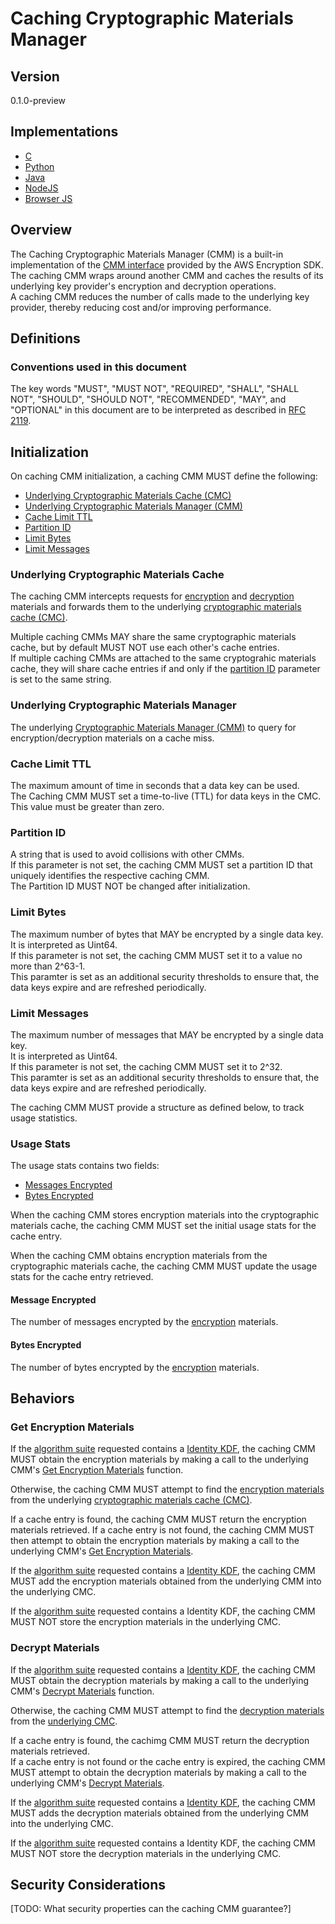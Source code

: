 [//]: # (Copyright 2019 Amazon.com, Inc. or its affiliates. All Rights Reserved.)
[//]: # (SPDX-License-Identifier: CC-BY-SA-4.0)

# Caching Cryptographic Materials Manager

## Version

0.1.0-preview

## Implementations

- [C](https://github.com/aws/aws-encryption-sdk-c/blob/master/include/aws/cryptosdk/cache.h)
- [Python](https://github.com/aws/aws-encryption-sdk-python/blob/master/src/aws_encryption_sdk/materials_managers/caching.py)
- [Java](https://github.com/aws/aws-encryption-sdk-java/blob/master/src/main/java/com/amazonaws/encryptionsdk/caching/CachingCryptoMaterialsManager.java)
- [NodeJS](https://github.com/awslabs/aws-encryption-sdk-javascript/blob/master/modules/caching-materials-manager-node/src/caching_materials_manager_node.ts)
- [Browser JS](https://github.com/awslabs/aws-encryption-sdk-javascript/blob/master/modules/caching-materials-manager-browser/src/caching_materials_manager_browser.ts)

## Overview

The Caching Cryptographic Materials Manager (CMM) is a built-in implementation of the [CMM interface](cmm-interface.md) provided by the AWS Encryption SDK.  
The caching CMM wraps around another CMM and caches the results of its underlying key provider's encryption and decryption operations.  
A caching CMM reduces the number of calls made to the underlying key provider, thereby reducing cost and/or improving performance.  

## Definitions

### Conventions used in this document

The key words "MUST", "MUST NOT", "REQUIRED", "SHALL", "SHALL NOT", "SHOULD", "SHOULD NOT", "RECOMMENDED", "MAY", and "OPTIONAL" 
in this document are to be interpreted as described in [RFC 2119](https://tools.ietf.org/html/rfc2119).

## Initialization 

On caching CMM initialization, a caching CMM MUST define the following: 

- [Underlying Cryptographic Materials Cache (CMC)](#underlying-cryptographic-materials-cache)
- [Underlying Cryptographic Materials Manager (CMM)](#underlying-cryptographic-materials-manager)
- [Cache Limit TTL](#cache-limit-ttl)
- [Partition ID](#partition-id)
- [Limit Bytes](#limit-bytes)
- [Limit Messages](#limit-messages)

### Underlying Cryptographic Materials Cache 

The caching CMM intercepts requests for [encryption](cmm-interface.md#encryption-materials-request) and 
[decryption](cmm-interface.md#decrypt-materials-request) materials
and forwards them to the underlying [cryptographic materials cache (CMC)](#TODO).  

Multiple caching CMMs MAY share the same cryptographic materials cache, 
but by default MUST NOT use each other's cache entries.  
If multiple caching CMMs are attached to the same cryptograhic materials cache, 
they will share cache entries if and only if the [partition ID](#partition-id) parameter is set to the same string.

### Underlying Cryptographic Materials Manager 

The underlying [Cryptographic Materials Manager (CMM)](cmm-interface.md#supported-cmms) 
to query for encryption/decryption materials on a cache miss.    

### Cache Limit TTL

The maximum amount of time in seconds that a data key can be used.  
The Caching CMM MUST set a time-to-live (TTL) for data keys in the CMC.  
This value must be greater than zero.  

### Partition ID

A string that is used to avoid collisions with other CMMs.  
If this parameter is not set, the caching CMM MUST set a partition ID 
that uniquely identifies the respective caching CMM.  
The Partition ID MUST NOT be changed after initialization.  

### Limit Bytes 

The maximum number of bytes that MAY be encrypted by a single data key.  
It is interpreted as Uint64.  
If this parameter is not set, the caching CMM MUST set it to a value no more than 2^63-1.    
This paramter is set as an additional security thresholds to ensure that,
the data keys expire and are refreshed periodically.  

### Limit Messages 

The maximum number of messages that MAY be encrypted by a single data key.  
It is interpreted as Uint64.   
If this parameter is not set, the caching CMM MUST set it to 2^32.  
This paramter is set as an additional security thresholds to ensure that, 
the data keys expire and are refreshed periodically.  

The caching CMM MUST provide a structure as defined below, 
to track usage statistics. 

### Usage Stats 

The usage stats contains two fields: 

- [Messages Encrypted](#messages-encrypted) 
- [Bytes Encrypted](#bytes-encrypted) 

When the caching CMM stores encryption materials into the cryptographic materials cache, 
the caching CMM MUST set the initial usage stats for the cache entry.

When the caching CMM obtains encryption materials from the cryptographic materials cache, 
the caching CMM MUST update the usage stats for the cache entry retrieved. 

#### Message Encrypted

The number of messages encrypted by the [encryption](structures.md#encryption-materials) materials.  

#### Bytes Encrypted

The number of bytes encrypted by the [encryption](structures.md#encryption-materials) materials.  

## Behaviors

### Get Encryption Materials

If the [algorithm suite](algorithm-suites.md) requested contains a [Identity KDF](algorithm-suites.md#identity-kdf), 
the caching CMM MUST obtain the encryption materials by making a call to the underlying CMM's [Get Encryption Materials](cmm-interface.md#get-encryption-materials) function.  

Otherwise, the caching CMM MUST attempt to find the [encryption materials](structures.md#encryption-materials) 
from the underlying [cryptographic materials cache (CMC)](#underlying-cryptographic-materials-cache).  

If a cache entry is found, the caching CMM MUST return the encryption materials retrieved.
If a cache entry is not found, the caching CMM MUST then attempt to obtain the encryption materials 
by making a call to the underlying CMM's [Get Encryption Materials](cmm-interface.md#get-encryption-materials).  

If the [algorithm suite](algorithm-suites.md) requested contains a [Identity KDF](algorithm-suites.md#identity-kdf),
the caching CMM MUST add the encryption materials obtained from the underlying CMM into the underlying CMC.  

If the [algorithm suite](algorithm-suites.md) requested contains a Identity KDF,
the caching CMM MUST NOT store the encryption materials in the underlying CMC.  

### Decrypt Materials

If the [algorithm suite](algorithm-suites.md) requested contains a [Identity KDF](algorithm-suites.md#identity-kdf), 
the caching CMM MUST obtain the decryption materials by making a call to the underlying CMM's [Decrypt Materials](cmm-interface.md#decrypt-materials) function.   

Otherwise, the caching CMM MUST attempt to find the [decryption materials](structures.md#decryption-materials) 
from the [underlying CMC](#underlying-cryptographic-materials-cache).

If a cache entry is found, the cachimg CMM MUST return the decryption materials retrieved.   
If a cache entry is not found or the cache entry is expired, the caching CMM MUST attempt to obtain the decryption materials 
by making a call to the underlying CMM's [Decrypt Materials](cmm-interface.md#decrypt-materials).

If the [algorithm suite](algorithm-suites.md) requested contains a [Identity KDF](algorithm-suites.md#identity-kdf), 
the caching CMM MUST adds the decryption materials obtained from the underlying CMM into the underlying CMC.  

If the [algorithm suite](algorithm-suites.md) requested contains a Identity KDF,
the caching CMM MUST NOT store the decryption materials in the underlying CMC.

## Security Considerations

[TODO: What security properties can the caching CMM guarantee?] 

